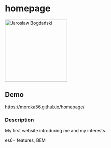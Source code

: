 # homepage

<img class="image" width="200" height="200" src="https://i.imgur.com/ZFaUyt1.jpg" alt="Jarosław Bogdański">


## Demo
https://mordka56.github.io/homepage/


### Description 
My first website introducing me and my interests.

es6+ features, BEM
